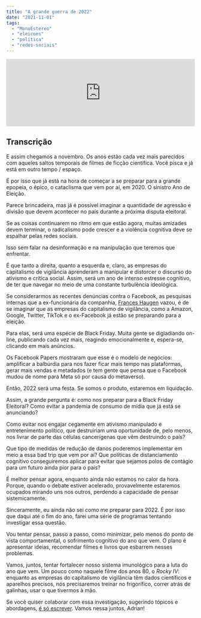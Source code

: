 ```yaml
---
title: "A grande guerra de 2022"
date: "2021-11-01"
tags: 
  - "MonoEstereo"
  - "eleicoes"
  - "politica"
  - "redes-sociais"
---
```


<iframe src="https://anchor.fm/MonoEstéreo/embed/episodes/A-grande-guerra-de-2022-e19kaoo" height="180px" width="100%" frameborder="0" scrolling="no" style="width:100%;height:180px"></iframe>

## Transcrição

E assim chegamos a novembro. Os anos estão cada vez mais parecidos com aqueles saltos temporais de filmes de ficção científica. Você pisca e já está em outro tempo / espaço.

É por isso que já está na hora de começar a se preparar para a grande epopeia, o épico, o cataclisma que vem por aí, em 2020. O sinistro Ano de Eleição.

Parece brincadeira, mas já é possível imaginar a quantidade de agressão e divisão que devem acontecer no país durante a próxima disputa eleitoral.

Se as coisas continuarem no ritmo em que estão agora, muitas amizades devem terminar, o radicalismo pode crescer e a violência cognitiva deve se espalhar pelas redes sociais.

Isso sem falar na desinformação e na manipulação que teremos que enfrentar.

É que tanto a direita, quanto a esquerda e, claro, as empresas do capitalismo de vigilância aprenderam a manipular e distorcer o discurso do ativismo e crítica social. Assim, será um ano de intenso estresse cognitivo, de ter que navegar no meio de uma constante turbulência ideológica.

Se considerarmos as recentes denúncias contra o Facebook, as pesquisas internas que a ex-funcionária da companhia, [Frances Haugen](https://en.wikipedia.org/wiki/Frances_Haugen) vazou, é de se imaginar que as empresas do capitalismo de vigilância, como a Amazon, Google, Twitter, TikTok e o ex-Facebook já estão se preparando para a eleição.

Para elas, será uma espécie de Black Friday. Muita gente se digladiando on-line, publicando cada vez mais, reagindo emocionalmente e, espera-se, clicando em mais anúncios.

Os Facebook Papers mostraram que esse é o modelo de negócios: amplificar a balbúrdia para nos fazer ficar mais tempo nas plataformas, gerar mais vendas e metadados (e tem gente que pensa que o Facebook mudou de nome para Meta só por causa do metaverso).

Então, 2022 será uma festa. Se somos o produto, estaremos em liquidação.

Assim, a grande pergunta é: como nos preparar para a Black Friday Eleitoral? Como evitar a pandemia de consumo de mídia que já está se anunciando?

Como evitar nos engajar cegamente em ativismo manipulado e entretenimento político, que destruiriam uma oportunidade de, pelo menos, nos livrar de parte das células cancerígenas que vêm destruindo o país?

Que tipo de medidas de redução de danos poderemos implementar em meio a essa bad trip que vem por aí? Que políticas de distanciamento cognitivo conseguiremos aplicar para evitar que sejamos polos de contágio para um futuro ainda pior para o país?

É melhor pensar agora, enquanto ainda não estamos no calor da hora. Porque, quando o debate estiver acelerado, provavelmente estaremos ocupados mirando uns nos outros, perdendo a capacidade de pensar sistemicamente.

Sinceramente, eu ainda não sei como me preparar para 2022. É por isso que daqui até o fim do ano, farei uma série de programas tentando investigar essa questão.

Vou tentar pensar, passo a passo, como minimizar, pelo menos do ponto de vista comportamental, o sofrimento cognitivo do ano que vem. O plano é apresentar ideias, recomendar filmes e livros que esbarrem nesses problemas.

Vamos, juntos, tentar fortalecer nosso sistema imunológico para a luta do ano que vem. Um pouco como naquele filme dos anos 80, o _Rocky IV_: enquanto as empresas do capitalismo de vigilância têm dados científicos e aparelhos precisos, nós precisaremos treinar no frigorífico, correr atrás de galinhas, usar o que tivermos à mão.

Se você quiser colaborar com essa investigação, sugerindo tópicos e abordagens, [é só escrever](https://eduf.me/contato/). Vamos nessa juntos, Adrian!
